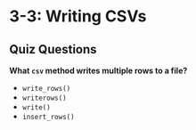 # 3-3: Writing CSVs

## Quiz Questions

**What `csv` method writes multiple rows to a file?**

* `write_rows()`
* `writerows()`
* `write()`
* `insert_rows()`
